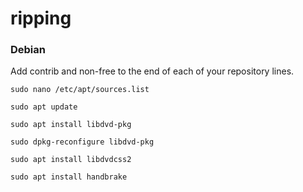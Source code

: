# ripping

### Debian

Add contrib and non-free to the end of each of your repository lines.
```
sudo nano /etc/apt/sources.list
```

```
sudo apt update
```

```
sudo apt install libdvd-pkg
```
```
sudo dpkg-reconfigure libdvd-pkg
```
```
sudo apt install libdvdcss2
```
```
sudo apt install handbrake
```
